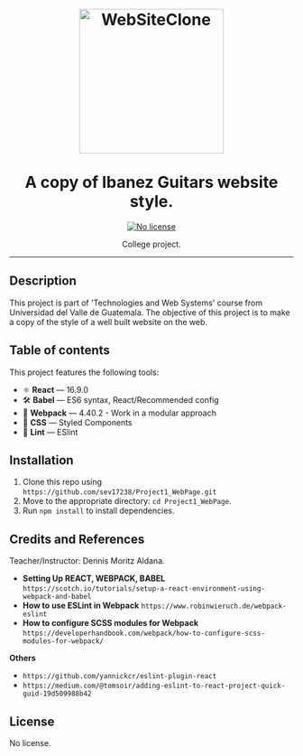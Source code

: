 <h1 align="center">
<br>
  <a href="https://github.com/leonardomso/react-bolt"><img src="http://oyde.info/wp-content/uploads/2018/11/website-design-icon-web-icon-designing-service-dynamic-web-page-design-dynamic-website-printable.jpg" alt="WebSiteClone" width=256"></a>
<br>
<br>
A copy of Ibanez Guitars website style.
</h1>
    
<p align="center">
  
  <a href="https://opensource.org/licenses/MIT">
    <img src="https://img.shields.io/static/v1?label=License&message=NoLicense&color=<COLOR>" alt="No license">
  </a>
</p>

<p align="center">College project.</p>

<hr />

## Description
This project is part of 'Technologies and Web Systems' course from Universidad del Valle de Guatemala. The objective of this project is to make a copy of the style of a well built website on the web.

## Table of contents

This project features the following tools:

- ⚛ **React** — 16.9.0
- 🛠 **Babel** — ES6 syntax, React/Recommended config
- 🚀 **Webpack**  — 4.40.2 - Work in a modular approach
- 💅 **CSS** — Styled Components
- 💖 **Lint** — ESlint

## Installation
1. Clone this repo using `https://github.com/sev17238/Project1_WebPage.git`
2. Move to the appropriate directory: `cd Project1_WebPage`.<br />
3. Run `npm install` to install dependencies.<br />

## Credits and References
Teacher/Instructor: Dennis Moritz Aldana.

- **Setting Up REACT, WEBPACK, BABEL** `https://scotch.io/tutorials/setup-a-react-environment-using-webpack-and-babel`
- **How to use ESLint in Webpack** `https://www.robinwieruch.de/webpack-eslint`
- **How to configure SCSS modules for Webpack** `https://developerhandbook.com/webpack/how-to-configure-scss-modules-for-webpack/`
  
**Others**
- `https://github.com/yannickcr/eslint-plugin-react`
- `https://medium.com/@tomsoir/adding-eslint-to-react-project-quick-guid-19d509988b42`

## License
No license.
